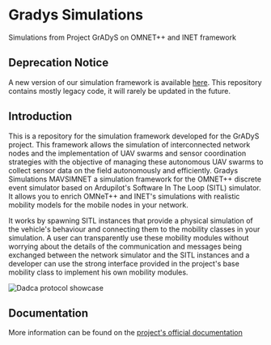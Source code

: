 # Gradys Simulations
Simulations from Project GrADyS on OMNET++ and INET framework

## Deprecation Notice
A new version of our simulation framework is available [here](https://github.com/Project-GrADyS/gradys-sim-nextgen). This repository contains mostly legacy code, it will rarely be updated in the future.

## Introduction

This is a repository for the simulation framework developed for the GrADyS project. This framework allows the simulation of interconnected network nodes and the implementation of UAV swarms and sensor coordination strategies with the objective of managing these autonomous UAV swarms to collect sensor data on the field autonomously and efficiently. Gradys Simulations MAVSIMNET a simulation framework for the OMNET++ discrete event simulator based on Ardupilot's Software In The Loop (SITL) simulator. It allows you to enrich OMNeT++ and INET's simulations with realistic mobility models for the mobile nodes in your network. 

It works by spawning SITL instances that provide a physical simulation of the vehicle's behaviour and connecting them to the mobility classes in your simulation. A user can transparently use these mobility modules without worrying about the details of the communication and messages being exchanged between the network simulator and the SITL instances and a developer can use the strong interface provided in the project's base mobility class to implement his own mobility modules.

![Dadca protocol showcase](./gradys_simulations_docs/assets/dadca_showcase.gif)

## Documentation
More information can be found on the [project's official documentation](https://project-gradys.github.io/gradys-simulations/)
